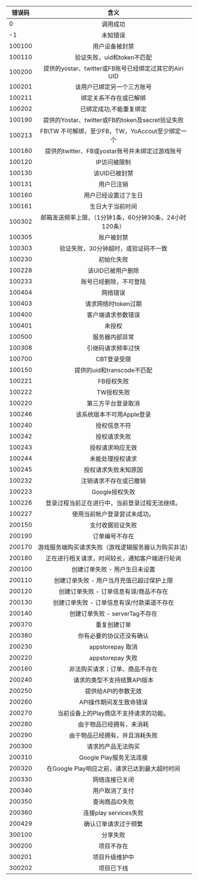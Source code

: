 
错误码|含义|
---|:--:|
0 | 调用成功 |
-1 | 未知错误 |
100100 | 用户设备被封禁 |
100110 | 验证失败，uid和token不匹配 |
100200 | 提供的yostar、twitter或FB账号已经绑定过其它的Airi UID |
100201 | 该用户已绑定另一个三方账号 |
100211 | 绑定关系不存在或已解绑 |
100202 | 已绑定成功,不能重复绑定 |
100190 | 提供的Yostar、twitter或FB的token及secret验证失败 |
100213 | FB\TW 不可解绑，至少FB，TW，YoAccout至少绑定一个 |
100180 | 提供的twitter、FB或yostar账号并未绑定过游戏账号 |
100120 | IP访问被限制 |
100130 | 该UID已被封禁 |
100131 | 用户已注销 |
100160 | 用户已经设置过了生日 |
100161 | 生日大于当前时间 |
100302 | 邮箱发送频率上限，（1分钟1条，60分钟30条，24小时120条） |
100305 | 账户被封禁 |
100303 | 验证失败，30分钟超时，或验证码不一致 |
100230 | 初始化失败 |
100228 | 该UID已被用户删除 |
100233 | 账号已经删除，不可登陆 |
100404 | 网络错误 |
100403 | 请求网络时token过期 |
100400 | 客户端请求参数错误 |
100401 | 未授权 |
100500 | 服务器内部异常  |
100308 | 引继码请求频率过快 |
100700 | CBT登录受限 |
100150 | 提供的uid和transcode不匹配 |
100221 | FB授权失败 |
100222 | TW授权失败 |
100220 | 第三方平台登录取消 |
100246 | 该系统版本不可用Apple登录 |
100240 | 授权信息不符 |
100242 | 授权请求失败 |
100243 | 授权请求响应无效 |
100244 | 未能处理授权请求 |
100245 | 授权请求失败未知原因 |
100232 | 注销请求不存在或已撤销 |
100223 | Google授权失败 |
100226 | 登录过程当前正在进行中，当前登录过程无法继续。 |
100227 | 使用当前帐户登录尝试未成功。 |
200150 | 支付收据验证失败 |
200190 | 订单编号不存在 |
200170 | 游戏服务端购买请求失败（游戏逻辑服务器认为购买非法） |
200180 | 正在进行相关请求，时间较长，通知客户端进行轮询 |
200100 | 创建订单失败 - 用户生日未设置 |
200110 | 创建订单失败 - 用户当月充值已超过保护上限 |
200120 | 创建订单失败 - 订单信息有误/商品不存在 |
200130 | 创建订单失败 - 订单信息有误/付款渠道不存在 |
200140 | 创建订单失败 - serverTag不存在 |
200370 | 重复创建订单 |
200380 | 你有必要的协议还没有确认 |
200230 | appstorepay 取消 |
200220 | appstorepay 失败 |
200160 | 非法购买请求；订单、商品不存在 |
200240 | 请求的类型不支持结算API版本 |
200250 | 提供给API的参数无效 |
200260 | API操作期间发生致命错误 |
200270 | 当前设备上的Play商店不支持请求的功能。 |
200280 | 由于物品已经拥有，未消耗 |
200290 | 由于物品已经拥有，并且消耗失败 |
200300 | 请求的产品无法购买 |
200310 | Google Play服务无法连接 |
200320 | 在Google Play响应之前，请求已达到最大超时时间 |
200330 | 网络连接已关闭 |
200340 | 用户取消了支付 |
200350 | 查询商品ID失败 |
200360 | 连接play services失败 |
200429 | 确认订单请求过于频繁 |
300100 | 分享失败 |
300200 | 项目不存在 |
300201 | 项目升级维护中 |
300202 | 项目已下线 |

